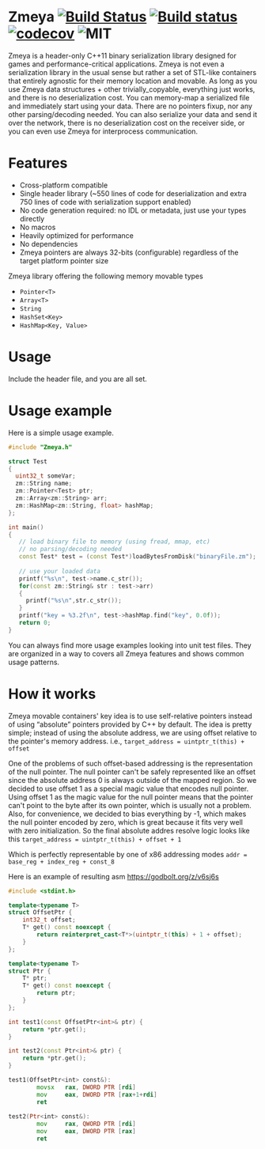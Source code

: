 # Zmeya [![Build Status](https://travis-ci.org/SergeyMakeev/Zmeya.svg?branch=main)](https://travis-ci.org/SergeyMakeev/Zmeya) [![Build status](https://ci.appveyor.com/api/projects/status/qllqgshfy9cjme2q?svg=true)](https://ci.appveyor.com/project/SergeyMakeev/zmeya/) [![codecov](https://codecov.io/gh/SergeyMakeev/Zmeya/branch/main/graph/badge.svg?token=V07QJQX2NT)](https://codecov.io/gh/SergeyMakeev/Zmeya) ![MIT](https://img.shields.io/badge/license-MIT-blue.svg)

Zmeya is a header-only C++11 binary serialization library designed for games and performance-critical applications.
Zmeya is not even a serialization library in the usual sense but rather a set of STL-like containers that entirely agnostic for their memory location and movable. As long as you use Zmeya data structures + other trivially_copyable, everything just works, and there is no deserialization cost. You can memory-map a serialized file and immediately start using your data. There are no pointers fixup, nor any other parsing/decoding needed. You can also serialize your data and send it over the network, there is no deserialization cost on the receiver side, or you can even use Zmeya for interprocess communication.

# Features

- Cross-platform compatible
- Single header library (~550 lines of code for deserialization and extra 750 lines of code with serialization support enabled)
- No code generation required: no IDL or metadata, just use your types directly
- No macros
- Heavily optimized for performance
- No dependencies
- Zmeya pointers are always 32-bits (configurable) regardless of the target platform pointer size

Zmeya library offering the following memory movable types
- `Pointer<T>`
- `Array<T>`
- `String`
- `HashSet<Key>`
- `HashMap<Key, Value>`

# Usage

Include the header file, and you are all set.

# Usage example

Here is a simple usage example.

```cpp
#include "Zmeya.h"

struct Test
{
  uint32_t someVar;
  zm::String name;
  zm::Pointer<Test> ptr;
  zm::Array<zm::String> arr;
  zm::HashMap<zm::String, float> hashMap;
};

int main()
{
   // load binary file to memory (using fread, mmap, etc)
   // no parsing/decoding needed
   const Test* test = (const Test*)loadBytesFromDisk("binaryFile.zm");  
   
   // use your loaded data
   printf("%s\n", test->name.c_str());
   for(const zm::String& str : test->arr)
   {
     printf("%s\n",str.c_str());
   }
   printf("key = %3.2f\n", test->hashMap.find("key", 0.0f));
   return 0;
}
```

You can always find more usage examples looking into unit test files. They are organized in a way to covers all Zmeya features and shows common usage patterns.

# How it works

Zmeya movable containers' key idea is to use self-relative pointers instead of using “absolute” pointers provided by C++ by default.
The idea is pretty simple; instead of using the absolute address, we are using offset relative to the pointer's memory address.
i.e., `target_address = uintptr_t(this) + offset`

One of the problems of such offset-based addressing is the representation of the null pointer. The null pointer can't be safely represented like an offset since the absolute address 0 is always outside of the mapped region.
So we decided to use offset 1 as a special magic value that encodes null pointer. Using offset 1 as the magic value for the null pointer means that the pointer can't point to the byte after its own pointer, which is usually not a problem.
Also, for convenience, we decided to bias everything by -1, which makes the null pointer encoded by zero, which is great because it fits very well with zero initialization.
So the final absolute addres resolve logic looks like this
`target_address = uintptr_t(this) + offset + 1`

Which is perfectly representable by one of x86 addressing modes
`addr = base_reg + index_reg + const_8`

Here is an example of resulting asm
https://godbolt.org/z/v6sj6s

```cpp
#include <stdint.h>

template<typename T>
struct OffsetPtr {
    int32_t offset;
    T* get() const noexcept {
        return reinterpret_cast<T*>(uintptr_t(this) + 1 + offset);
    }
};

template<typename T>
struct Ptr {
    T* ptr;
    T* get() const noexcept {
        return ptr;
    }
};

int test1(const OffsetPtr<int>& ptr) {
    return *ptr.get();
}

int test2(const Ptr<int>& ptr) {
    return *ptr.get();
}
```

```asm
test1(OffsetPtr<int> const&):
        movsx   rax, DWORD PTR [rdi]
        mov     eax, DWORD PTR [rax+1+rdi]
        ret
        
test2(Ptr<int> const&):
        mov     rax, QWORD PTR [rdi]
        mov     eax, DWORD PTR [rax]
        ret
```
